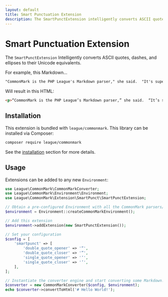```yaml
---
layout: default
title: Smart Punctuation Extension
description: The SmartPunctExtension intelligently converts ASCII quotes, dashes, and ellipses to their Unicode equivalents
---
```


# Smart Punctuation Extension

The `SmartPunctExtension` Intelligently converts ASCII quotes, dashes, and ellipses to their Unicode equivalents.

For example, this Markdown...

```md
"CommonMark is the PHP League's Markdown parser," she said.  "It's super-configurable... you can even use additional extensions to expand its capabilities -- just like this one!"
```

Will result in this HTML:

```html
<p>“CommonMark is the PHP League’s Markdown parser,” she said.  “It’s super-configurable… you can even use additional extensions to expand its capabilities – just like this one!”</p>
```

## Installation

This extension is bundled with `league/commonmark`. This library can be installed via Composer:

~~~bash
composer require league/commonmark
~~~

See the [installation](/2.0/installation/) section for more details.

## Usage

Extensions can be added to any new `Environment`:

``` php
use League\CommonMark\CommonMarkConverter;
use League\CommonMark\Environment\Environment;
use League\CommonMark\Extension\SmartPunct\SmartPunctExtension;

// Obtain a pre-configured Environment with all the CommonMark parsers/renderers ready-to-go
$environment = Environment::createCommonMarkEnvironment();

// Add this extension
$environment->addExtension(new SmartPunctExtension());

// Set your configuration
$config = [
    'smartpunct' => [
        'double_quote_opener' => '“',
        'double_quote_closer' => '”',
        'single_quote_opener' => '‘',
        'single_quote_closer' => '’',
    ],
];

// Instantiate the converter engine and start converting some Markdown!
$converter = new CommonMarkConverter($config, $environment);
echo $converter->convertToHtml('# Hello World!');
```
